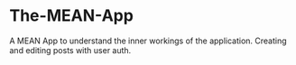 # The-MEAN-App
A MEAN App to understand the inner workings of the application. Creating and editing posts with user auth.
